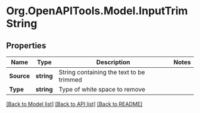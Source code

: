 # Org.OpenAPITools.Model.InputTrimString
## Properties

Name | Type | Description | Notes
------------ | ------------- | ------------- | -------------
**Source** | **string** | String containing the text to be trimmed | 
**Type** | **string** | Type of white space to remove | 

[[Back to Model list]](../README.md#documentation-for-models) [[Back to API list]](../README.md#documentation-for-api-endpoints) [[Back to README]](../README.md)

